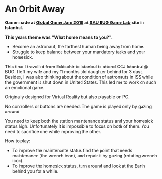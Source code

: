 # An Orbit Away
**Game made at [Global Game Jam 2019](https://globalgamejam.org/) at [BAU BUG Game Lab](http://buglab.bau.edu.tr/) site in Istanbul.**

**This years theme was "What home means to you?".**

- Become an astronaut, the farthest human being away from home.
- Struggle to keep balance between your mandatory tasks and your homesick.

This time I travelled from Eskisehir to Istanbul to attend GGJ Istanbul @ BUG. I left my wife and my 11 months old daughter behind for 3 days. Besides, I was also thinking about the condition of astronauts in ISS while the government is shut down in United States. This led me to work on such an emotional game.

Originally designed for Virtual Reality but also playable on PC.

No controllers or buttons are needed. The game is played only by gazing around.

You need to keep both the station maintenance status and your homesick status high. Unfortunately it is impossible to focus on both of them. You need to sacrifice one while improving the other.

How to play:
- To improve the maintenante status find the point that needs maintenance (the wrench icon), and repair it by gazing (rotating wrench icon).
- To improve the homesick status, turn around and look at the Earth behind you for a while.